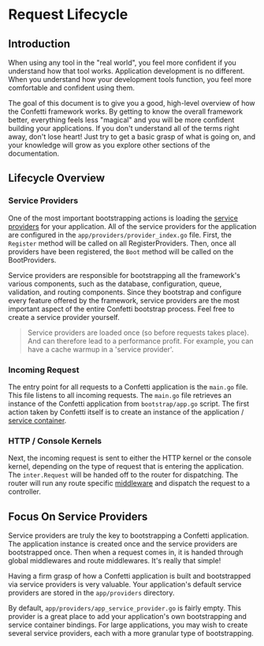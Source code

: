 # Request Lifecycle

## Introduction

When using any tool in the "real world", you feel more confident if you understand how that tool works. Application
development is no different. When you understand how your development tools function, you feel more comfortable and
confident using them.

The goal of this document is to give you a good, high-level overview of how the Confetti framework works. By getting to
know the overall framework better, everything feels less "magical" and you will be more confident building your
applications. If you don't understand all of the terms right away, don't lose heart! Just try to get a basic grasp of
what is going on, and your knowledge will grow as you explore other sections of the documentation.

## Lifecycle Overview

### Service Providers

One of the most important bootstrapping actions is loading the [service providers](providers) for your application. All of the service providers for the application are configured in the `app/providers/provider_index.go` file. First, the `Register` method will be called on all RegisterProviders. Then, once all providers have been registered, the `Boot` method will be called on the BootProviders.

Service providers are responsible for bootstrapping all the framework's various components, such as the database,
configuration, queue, validation, and routing components. Since they bootstrap and configure every feature offered by the framework, service providers are the most important aspect of the entire Confetti bootstrap process. Feel free to create a service provider yourself.

> Service providers are loaded once (so before requests takes place). And can therefore lead to a performance profit. For example, you can have a cache warmup in a 'service provider'.

### Incoming Request

The entry point for all requests to a Confetti application is the `main.go` file. This file listens to all incoming requests. The `main.go` file retrieves an instance of the Confetti application from `bootstrap/app.go` script. The first action taken by Confetti itself is to create an instance of the application / [service container](container).

### HTTP / Console Kernels

Next, the incoming request is sent to either the HTTP kernel or the console kernel, depending on the type of request
that is entering the application. The `inter.Request` will be handed off to the router for dispatching. The router
will run any route specific [middleware](../the-basics/middleware.html#assigning-middleware-to-routes) and dispatch the request to a controller.

## Focus On Service Providers

Service providers are truly the key to bootstrapping a Confetti application. The application instance is created
once and the service providers are bootstrapped once. Then when a request comes in, it is handed through global
 middlewares and route middlewares. It's really that simple!

Having a firm grasp of how a Confetti application is built and bootstrapped via service providers is very valuable. Your application's default service providers are stored in the `app/providers` directory.

By default, `app/providers/app_service_provider.go` is fairly empty. This provider is a great place to add your application's own bootstrapping and service container bindings. For large applications, you may wish to create several service providers, each with a more granular type of bootstrapping.